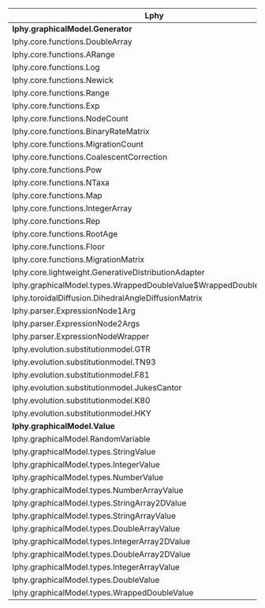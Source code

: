 | Lphy |
| ------- |
| **lphy.graphicalModel.Generator** |
| lphy.core.functions.DoubleArray |
| lphy.core.functions.ARange |
| lphy.core.functions.Log |
| lphy.core.functions.Newick |
| lphy.core.functions.Range |
| lphy.core.functions.Exp |
| lphy.core.functions.NodeCount |
| lphy.core.functions.BinaryRateMatrix |
| lphy.core.functions.MigrationCount |
| lphy.core.functions.CoalescentCorrection |
| lphy.core.functions.Pow |
| lphy.core.functions.NTaxa |
| lphy.core.functions.Map |
| lphy.core.functions.IntegerArray |
| lphy.core.functions.Rep |
| lphy.core.functions.RootAge |
| lphy.core.functions.Floor |
| lphy.core.functions.MigrationMatrix |
| lphy.core.lightweight.GenerativeDistributionAdapter |
| lphy.graphicalModel.types.WrappedDoubleValue$WrappedDoubleGenerator |
| lphy.toroidalDiffusion.DihedralAngleDiffusionMatrix |
| lphy.parser.ExpressionNode1Arg |
| lphy.parser.ExpressionNode2Args |
| lphy.parser.ExpressionNodeWrapper |
| lphy.evolution.substitutionmodel.GTR |
| lphy.evolution.substitutionmodel.TN93 |
| lphy.evolution.substitutionmodel.F81 |
| lphy.evolution.substitutionmodel.JukesCantor |
| lphy.evolution.substitutionmodel.K80 |
| lphy.evolution.substitutionmodel.HKY |
| **lphy.graphicalModel.Value** |
| lphy.graphicalModel.RandomVariable |
| lphy.graphicalModel.types.StringValue |
| lphy.graphicalModel.types.IntegerValue |
| lphy.graphicalModel.types.NumberValue |
| lphy.graphicalModel.types.NumberArrayValue |
| lphy.graphicalModel.types.StringArray2DValue |
| lphy.graphicalModel.types.StringArrayValue |
| lphy.graphicalModel.types.DoubleArrayValue |
| lphy.graphicalModel.types.IntegerArray2DValue |
| lphy.graphicalModel.types.DoubleArray2DValue |
| lphy.graphicalModel.types.IntegerArrayValue |
| lphy.graphicalModel.types.DoubleValue |
| lphy.graphicalModel.types.WrappedDoubleValue |

